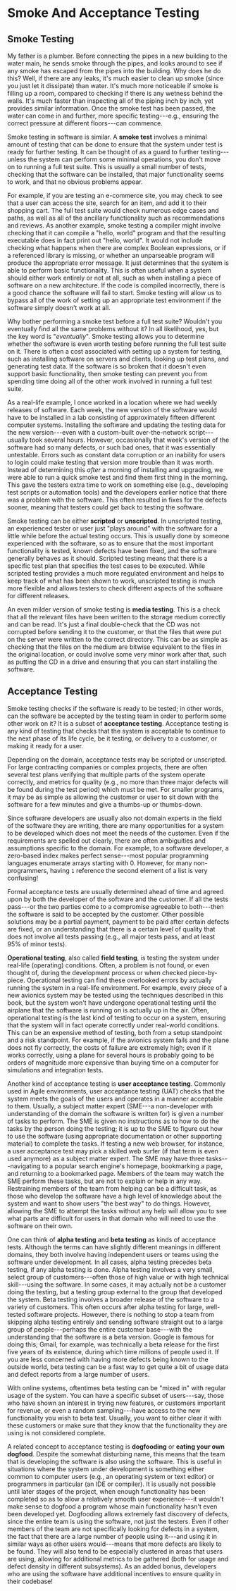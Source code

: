 # Smoke And Acceptance Testing

## Smoke Testing

My father is a plumber.  Before connecting the pipes in a new building to the water main, he sends smoke through the pipes, and looks around to see if any smoke has escaped from the pipes into the building.  Why does he do this?  Well, if there are any leaks, it's much easier to clean up smoke (since you just let it dissipate) than water.  It's much more noticeable if smoke is filling up a room, compared to checking if there is any wetness behind the walls.  It's much faster than inspecting all of the piping inch by inch, yet provides similar information.  Once the smoke test has been passed, the water can come in and further, more specific testing---e.g., ensuring the correct pressure at different floors---can commence.

Smoke testing in software is similar.  A __smoke test__ involves a minimal amount of testing that can be done to ensure that the system under test is ready for further testing.  It can be thought of as a guard to further testing---unless the system can perform some minimal operations, you don't move on to running a full test suite.  This is usually a small number of tests, checking that the software can be installed, that major functionality seems to work, and that no obvious problems appear.

For example, if you are testing an e-commerce site, you may check to see that a user can access the site, search for an item, and add it to their shopping cart.  The full test suite would check numerous edge cases and paths, as well as all of the ancillary functionality such as recommendations and reviews.  As another example, smoke testing a compiler might involve checking that it can compile a "hello, world" program and that the resulting executable does in fact print out "hello, world".  It would not include checking what happens when there are complex Boolean expressions, or if a referenced library is missing, or whether an unparseable program will produce the appropriate error message.  It just determines that the system is able to perform basic functionality.  This is often useful when a system should either work entirely or not at all, such as when installing a piece of software on a new architecture.  If the code is compiled incorrectly, there is a good chance the software will fail to start.  Smoke testing will allow us to bypass all of the work of setting up an appropriate test environment if the software simply doesn't work at all.

Why bother performing a smoke test before a full test suite?  Wouldn't you eventually find all the same problems without it?  In all likelihood, yes, but the key word is "_eventually_".  Smoke testing allows you to determine whether the software is even worth testing before running the full test suite on it.  There is often a cost associated with setting up a system for testing, such as installing software on servers and clients, looking up test plans, and generating test data.  If the software is so broken that it doesn't even support basic functionality, then smoke testing can prevent you from spending time doing all of the other work involved in running a full test suite.

As a real-life example, I once worked in a location where we had weekly releases of software.  Each week, the new version of the software would have to be installed in a lab consisting of approximately fifteen different computer systems.  Installing the software and updating the testing data for the new version---even with a custom-built over-the-network script---usually took several hours.  However, occasionally that week's version of the software had so many defects, or such bad ones, that it was essentially untestable.  Errors such as constant data corruption or an inability for users to login could make testing that version more trouble than it was worth.  Instead of determining this _after_ a morning of installing and upgrading, we were able to run a quick smoke test and find them first thing in the morning.  This gave the testers extra time to work on something else (e.g., developing test scripts or automation tools) and the developers earlier notice that there was a problem with the software.  This often resulted in fixes for the defects sooner, meaning that testers could get back to testing the software.

Smoke testing can be either __scripted__ or __unscripted__.  In unscripted testing, an experienced tester or user just "plays around" with the software for a little while before the actual testing occurs.  This is usually done by someone experienced with the software, so as to ensure that the most important functionality is tested, known defects have been fixed, and the software generally behaves as it should.  Scripted testing means that there is a specific test plan that specifies the test cases to be executed.  While scripted testing provides a much more regulated environment and helps to keep track of what has been shown to work, unscripted testing is much more flexible and allows testers to check different aspects of the software for different releases.

An even milder version of smoke testing is __media testing__.  This is a check that all the relevant files have been written to the storage medium correctly and can be read.  It's just a final double-check that the CD was not corrupted before sending it to the customer, or that the files that were put on the server were written to the correct directory.  This can be as simple as checking that the files on the medium are bitwise equivalent to the files in the original location, or could involve some very minor work after that, such as putting the CD in a drive and ensuring that you can start installing the software.

## Acceptance Testing

Smoke testing checks if the software is ready to be tested; in other words, can the software be accepted by the testing team in order to perform some other work on it?  It is a subset of __acceptance testing__.  Acceptance testing is any kind of testing that checks that the system is acceptable to continue to the next phase of its life cycle, be it testing, or delivery to a customer, or making it ready for a user.

Depending on the domain, acceptance tests may be scripted or unscripted.  For large contracting companies or complex projects, there are often several test plans verifying that multiple parts of the system operate correctly, and metrics for quality (e.g., no more than three major defects will be found during the test period) which must be met.  For smaller programs, it may be as simple as allowing the customer or user to sit down with the software for a few minutes and give a thumbs-up or thumbs-down.

Since software developers are usually also not domain experts in the field of the software they are writing, there are many opportunities for a system to be developed which does not meet the needs of the customer.  Even if the requirements are spelled out clearly, there are often ambiguities and assumptions specific to the domain.  For example, to a software developer, a zero-based index makes perfect sense---most popular programming languages enumerate arrays starting with 0.  However, for many non-programmers, having `1` reference the second element of a list is very confusing!

Formal acceptance tests are usually determined ahead of time and agreed upon by both the developer of the software and the customer.  If all the tests pass---or the two parties come to a compromise agreeable to both---then the software is said to be accepted by the customer.  Other possible solutions may be a partial payment, payment to be paid after certain defects are fixed, or an understanding that there is a certain level of quality that does not involve all tests passing (e.g., all major tests pass, and at least 95% of minor tests).

__Operational testing__, also called __field testing__, is testing the system under real-life (operating) conditions.  Often, a problem is not found, or even thought of, during the development process or when checked piece-by-piece.  Operational testing can find these overlooked errors by actually running the system in a real-life environment.  For example, every piece of a new avionics system may be tested using the techniques described in this book, but the system won't have undergone operational testing until the airplane that the software is running on is actually up in the air.  Often, operational testing is the last kind of testing to occur on a system, ensuring that the system will in fact operate correctly under real-world conditions.  This can be an expensive method of testing, both from a setup standpoint and a risk standpoint.  For example, if the avionics system fails and the plane does not fly correctly, the costs of failure are extremely high; even if it works correctly, using a plane for several hours is probably going to be orders of magnitude more expensive than buying time on a computer for simulations and integration tests.

Another kind of acceptance testing is __user acceptance testing__.  Commonly used in Agile environments, user acceptance testing (UAT) checks that the system meets the goals of the users and operates in a manner acceptable to them.  Usually, a subject matter expert (SME---a non-developer with understanding of the domain the software is written for) is given a number of tasks to perform.  The SME is given no instructions as to how to do the tasks by the person doing the testing; it is up to the SME to figure out how to use the software (using appropriate documentation or other supporting material) to complete the tasks.  If testing a new web browser, for instance, a user acceptance test may pick a skilled web surfer (if that term is even used anymore) as a subject matter expert.  The SME may have three tasks---navigating to a popular search engine's homepage, bookmarking a page, and returning to a bookmarked page.  Members of the team may watch the SME perform these tasks, but are not to explain or help in any way.  Restraining members of the team from helping can be a difficult task, as those who develop the software have a high level of knowledge about the system and want to show users "the best way" to do things.  However, allowing the SME to attempt the tasks without any help will allow you to see what parts are difficult for users in that domain who will need to use the software on their own.

One can think of __alpha testing__ and __beta testing__ as kinds of acceptance tests.  Although the terms can have slightly different meanings in different domains, they both involve having independent users or teams using the software under development.  In all cases, alpha testing precedes beta testing, if any alpha testing is done.  Alpha testing involves a very small, select group of customers---often those of high value or with high technical skill---using the software.  In some cases, it may actually not be a customer doing the testing, but a testing group external to the group that developed the system.  Beta testing involves a broader release of the software to a variety of customers.  This often occurs after alpha testing for large, well-tested software projects.  However, there is nothing to stop a team from skipping alpha testing entirely and sending software straight out to a large group of people---perhaps the entire customer base---with the understanding that the software is a beta version.  Google is famous for doing this; Gmail, for example, was technically a beta release for the first five years of its existence, during which time millions of people used it.  If you are less concerned with having more defects being known to the outside world, beta testing can be a fast way to get quite a bit of usage data and defect reports from a large number of users.

With online systems, oftentimes beta testing can be "mixed in" with regular usage of the system.  You can have a specific subset of users---say, those who have shown an interest in trying new features, or customers important for revenue, or even a random sampling---have access to the new functionality you wish to beta test.  Usually, you want to either clear it with these customers or make sure that they know that the functionality they are using is not considered complete.

A related concept to acceptance testing is __dogfooding__ or __eating your own dogfood__.  Despite the somewhat disturbing name, this means that the team that is developing the software is also using the software.  This is useful in situations where the system under development is something either common to computer users (e.g., an operating system or text editor) or programmers in particular (an IDE or compiler).  It is usually not possible until later stages of the project, when enough functionality has been completed so as to allow a relatively smooth user experience---it wouldn't make sense to dogfood a program whose main functionality hasn't even been developed yet.  Dogfooding allows extremely fast discovery of defects, since the entire team is using the software, not just the testers.  Even if other members of the team are not specifically looking for defects in a system, the fact that there are a large number of people using it---and using it in similar ways as other users would---means that more defects are likely to be found.  They will also tend to be especially clustered in areas that users are using, allowing for additional metrics to be gathered (both for usage and defect density in different subsystems).  As an added bonus, developers who are using the software have additional incentives to ensure quality in their codebase!

